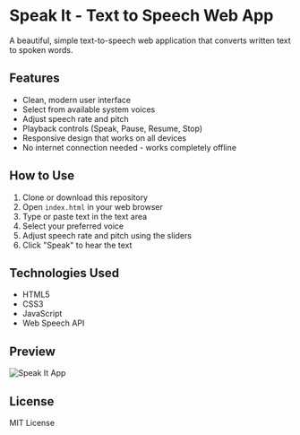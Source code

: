 # Speak It - Text to Speech Web App

A beautiful, simple text-to-speech web application that converts written text to spoken words.

## Features

- Clean, modern user interface
- Select from available system voices
- Adjust speech rate and pitch
- Playback controls (Speak, Pause, Resume, Stop)
- Responsive design that works on all devices
- No internet connection needed - works completely offline

## How to Use

1. Clone or download this repository
2. Open `index.html` in your web browser
3. Type or paste text in the text area
4. Select your preferred voice
5. Adjust speech rate and pitch using the sliders
6. Click "Speak" to hear the text

## Technologies Used

- HTML5
- CSS3
- JavaScript
- Web Speech API

## Preview

![Speak It App](https://raw.githubusercontent.com/farhantamzid/text-to-speech-app/main/preview.png)

## License

MIT License
